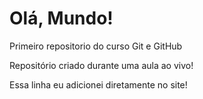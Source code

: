 # Olá, Mundo!
 Primeiro repositorio do curso Git e GitHub

Repositório criado durante uma aula ao vivo!

Essa linha eu adicionei diretamente no site! 
